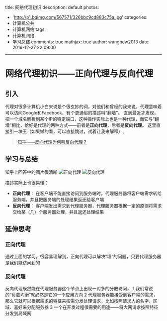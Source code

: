 title: 网络代理初识
description: default
photos:
  - 'http://p1.bqimg.com/567571/326bbc9cd883c75a.jpg'
categories:
  - 计算机公共
  - 计算机网络
tags:
  - 计算机网络
  - 学习总结
comments: true
mathjax: true
author: wangnew2013
date: 2016-12-27 22:09:00
---
# 网络代理初识——正向代理与反向代理

## 引入

代理对很多计算机小白来说是个很玄妙的词，对他们和曾经的我来说，代理意味着可以访问Google和Facebook，有个更通俗的描述叫“翻墙”。
直到最近才发现，把一个域名解析到某个IP的特定端口，这种操作实际上也是一种代理，而它与“翻墙”相比，恰好是代理的两种方式——前者是**正向代理**，后者是**反向代理**。
这里直接引一块玉（如果懒的看，可以直接跳过，试着让我来解释）,
> [知乎——反向代理为何叫反向代理？](https://www.zhihu.com/question/24723688 '知乎——反向代理为何叫反向代理？')

## 学习与总结

知乎上回答中的图片很清晰
![正向代理](http://7xumuq.com1.z0.glb.clouddn.com/18-6-28/48791755.jpg)
![反向代理](http://7xumuq.com1.z0.glb.clouddn.com/18-6-28/15549619.jpg)

描述实际上也很易懂：
* **正向代理**： 在客户端不能直接访问到服务端时，代理服务器将客户端需求转给服务端，并且把服务端的处理结果返还给客户端
* **反向代理**： 客户端发出需求到代理服务器，代理服务器根据一定的原则将需求交给某（几）个服务器处理，并且返还处理结果

## 延伸思考

### 正向代理

通过上面的学习，很容易理解到，正向代理可以解决“墙”的问题，只要代理服务器是我们能访问到的

### 反向代理

反向代理既然能在代理服务器这个节点上出现一对多的分散访问，
1 我们常说的“负载均衡”就必然是它的一个应用方向
2 代理服务器能接受到客户端的需求，那么它就可以根据需求的特征来按需分发处理请求，比如按照请求人的名字、区域、喜好来分配服务器
3 一个在开发过程很需要的用途——将大网请求按照特征分发到局域网